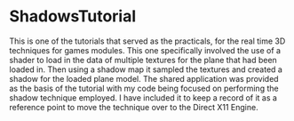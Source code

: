 # ShadowsTutorial
This is one of the tutorials that served as the practicals, for the real time 3D techniques for games modules. This one specifically involved the use of a shader to load in the data of multiple textures for the plane that had been loaded in. Then using a shadow map it sampled the textures and created a shadow for the loaded plane model. The shared application was provided as the basis of the tutorial with my code being focused on performing the shadow technique employed. I have included it to keep a record of it as a reference point to move the technique over to the Direct X11 Engine.
